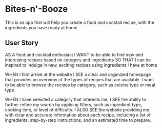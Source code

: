 # Bites-n'-Booze
This is an app that will help you create a food and cocktail recipe, with the ingredients you have ready at home.

## User Story

AS A food and cocktail enthusiast
I WANT to be able to find new and interesting recipes based on category and ingredients
SO THAT I can be inspired to indulge in new, exciting recipes using ingredients I have at home

WHEN I first arrive at the website
I SEE a clear and organized homepage that provides an overview of the types of recipes that are available. I want to be able to browse the recipes by category, such as cuisine type or meal type.

WHEN I have selected a category that interests me, 
I SEE the ability to further refine my search by applying filters, such as ingredient type, cooking time, or level of difficulty. 
I ALSO SEE the website providing me with clear and accurate information about each recipe, including a list of ingredients, step-by-step instructions, and an estimated time to prepare.

